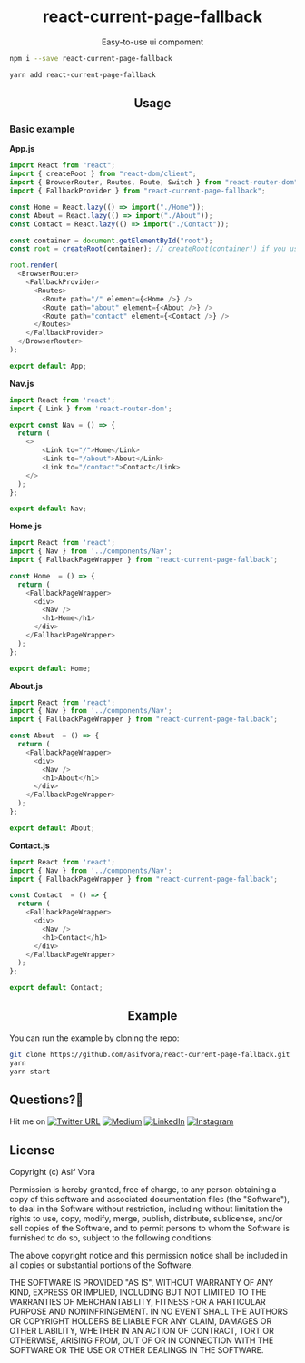 <h1 align="center">react-current-page-fallback</h1>

<p align="center">Easy-to-use ui compoment</p>

```sh
npm i --save react-current-page-fallback
```

```sh
yarn add react-current-page-fallback
```

<h2 align="center">Usage</h2>

### Basic example
**App.js**

```javascript
import React from "react";
import { createRoot } from "react-dom/client";
import { BrowserRouter, Routes, Route, Switch } from "react-router-dom";
import { FallbackProvider } from "react-current-page-fallback";

const Home = React.lazy(() => import("./Home"));
const About = React.lazy(() => import("./About"));
const Contact = React.lazy(() => import("./Contact"));

const container = document.getElementById("root");
const root = createRoot(container); // createRoot(container!) if you use TypeScript

root.render(
  <BrowserRouter>
    <FallbackProvider>
      <Routes>
        <Route path="/" element={<Home />} />
        <Route path="about" element={<About />} />
        <Route path="contact" element={<Contact />} />
      </Routes>
    </FallbackProvider>
  </BrowserRouter>
);

export default App;
```

**Nav.js**

```javascript
import React from 'react';
import { Link } from 'react-router-dom';

export const Nav = () => {
  return (
    <>
        <Link to="/">Home</Link>
        <Link to="/about">About</Link> 
        <Link to="/contact">Contact</Link>
    </>
  );
};

export default Nav;
```

**Home.js**

```javascript
import React from 'react';
import { Nav } from '../components/Nav';
import { FallbackPageWrapper } from "react-current-page-fallback";

const Home  = () => {
  return (
    <FallbackPageWrapper>
      <div>
        <Nav />
        <h1>Home</h1>
      </div>
    </FallbackPageWrapper>
  );
};

export default Home;
```

**About.js**

```javascript
import React from 'react';
import { Nav } from '../components/Nav';
import { FallbackPageWrapper } from "react-current-page-fallback";

const About  = () => {
  return (
    <FallbackPageWrapper>
      <div>
        <Nav />
        <h1>About</h1>
      </div>
    </FallbackPageWrapper>
  );
};

export default About;
```

**Contact.js**

```javascript
import React from 'react';
import { Nav } from '../components/Nav';
import { FallbackPageWrapper } from "react-current-page-fallback";

const Contact  = () => {
  return (
    <FallbackPageWrapper>
      <div>
        <Nav />
        <h1>Contact</h1>
      </div>
    </FallbackPageWrapper>
  );
};

export default Contact;
```


<h2 align="center">Example</h2>

You can run the example by cloning the repo:

```sh
git clone https://github.com/asifvora/react-current-page-fallback.git
yarn
yarn start
```

## Questions?🤔

Hit me on [![Twitter URL](https://img.shields.io/twitter/url/http/shields.io.svg?style=social)](https://twitter.com/007_dark_shadow)
[![Medium](https://img.shields.io/badge/Medium-asifvora-brightgreen.svg)](https://medium.com/@asifvora)
[![LinkedIn](https://img.shields.io/badge/LinkedIn-asifvora-blue.svg)](https://www.linkedin.com/in/asif-vora/)
[![Instagram](https://img.shields.io/badge/Instagram-Asif%20Vora-green.svg)](https://www.instagram.com/007_dark_shadow/)

## License

Copyright (c) Asif Vora

Permission is hereby granted, free of charge, to any person obtaining a copy
of this software and associated documentation files (the "Software"), to deal
in the Software without restriction, including without limitation the rights
to use, copy, modify, merge, publish, distribute, sublicense, and/or sell
copies of the Software, and to permit persons to whom the Software is
furnished to do so, subject to the following conditions:

The above copyright notice and this permission notice shall be included in all
copies or substantial portions of the Software.

THE SOFTWARE IS PROVIDED "AS IS", WITHOUT WARRANTY OF ANY KIND, EXPRESS OR
IMPLIED, INCLUDING BUT NOT LIMITED TO THE WARRANTIES OF MERCHANTABILITY,
FITNESS FOR A PARTICULAR PURPOSE AND NONINFRINGEMENT. IN NO EVENT SHALL THE
AUTHORS OR COPYRIGHT HOLDERS BE LIABLE FOR ANY CLAIM, DAMAGES OR OTHER
LIABILITY, WHETHER IN AN ACTION OF CONTRACT, TORT OR OTHERWISE, ARISING FROM,
OUT OF OR IN CONNECTION WITH THE SOFTWARE OR THE USE OR OTHER DEALINGS IN THE
SOFTWARE.
